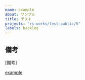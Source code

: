 ```yaml
---
name: example
about: サンプル
title: テスト
projects: "rs-works/test-public/5"
labels: backlog
---
```


## 備考
[備考]

[example](https://github.com/rs-works/test-public/issues/new?template=test.md&title=テスト&projects=rs-works/test-public/5&labels=backlog) 
